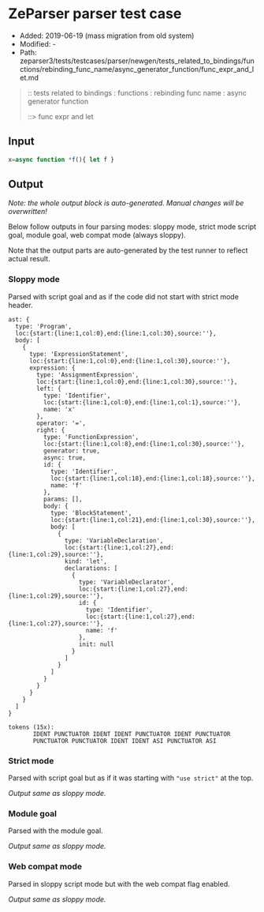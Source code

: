 # ZeParser parser test case

- Added: 2019-06-19 (mass migration from old system)
- Modified: -
- Path: zeparser3/tests/testcases/parser/newgen/tests_related_to_bindings/functions/rebinding_func_name/async_generator_function/func_expr_and_let.md

> :: tests related to bindings : functions : rebinding func name : async generator function
>
> ::> func expr and let

## Input

`````js
x=async function *f(){ let f }
`````

## Output

_Note: the whole output block is auto-generated. Manual changes will be overwritten!_

Below follow outputs in four parsing modes: sloppy mode, strict mode script goal, module goal, web compat mode (always sloppy).

Note that the output parts are auto-generated by the test runner to reflect actual result.

### Sloppy mode

Parsed with script goal and as if the code did not start with strict mode header.

`````
ast: {
  type: 'Program',
  loc:{start:{line:1,col:0},end:{line:1,col:30},source:''},
  body: [
    {
      type: 'ExpressionStatement',
      loc:{start:{line:1,col:0},end:{line:1,col:30},source:''},
      expression: {
        type: 'AssignmentExpression',
        loc:{start:{line:1,col:0},end:{line:1,col:30},source:''},
        left: {
          type: 'Identifier',
          loc:{start:{line:1,col:0},end:{line:1,col:1},source:''},
          name: 'x'
        },
        operator: '=',
        right: {
          type: 'FunctionExpression',
          loc:{start:{line:1,col:8},end:{line:1,col:30},source:''},
          generator: true,
          async: true,
          id: {
            type: 'Identifier',
            loc:{start:{line:1,col:18},end:{line:1,col:18},source:''},
            name: 'f'
          },
          params: [],
          body: {
            type: 'BlockStatement',
            loc:{start:{line:1,col:21},end:{line:1,col:30},source:''},
            body: [
              {
                type: 'VariableDeclaration',
                loc:{start:{line:1,col:27},end:{line:1,col:29},source:''},
                kind: 'let',
                declarations: [
                  {
                    type: 'VariableDeclarator',
                    loc:{start:{line:1,col:27},end:{line:1,col:29},source:''},
                    id: {
                      type: 'Identifier',
                      loc:{start:{line:1,col:27},end:{line:1,col:27},source:''},
                      name: 'f'
                    },
                    init: null
                  }
                ]
              }
            ]
          }
        }
      }
    }
  ]
}

tokens (15x):
       IDENT PUNCTUATOR IDENT IDENT PUNCTUATOR IDENT PUNCTUATOR
       PUNCTUATOR PUNCTUATOR IDENT IDENT ASI PUNCTUATOR ASI
`````

### Strict mode

Parsed with script goal but as if it was starting with `"use strict"` at the top.

_Output same as sloppy mode._

### Module goal

Parsed with the module goal.

_Output same as sloppy mode._

### Web compat mode

Parsed in sloppy script mode but with the web compat flag enabled.

_Output same as sloppy mode._
